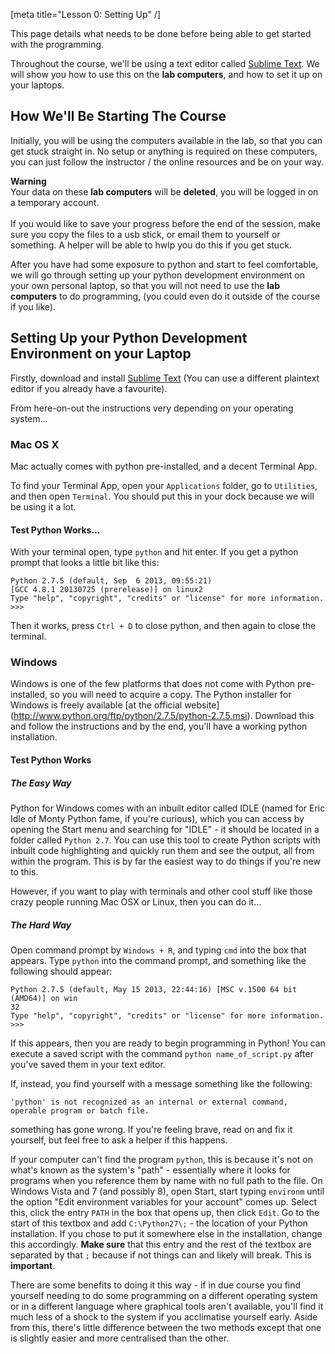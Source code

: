 [meta title="Lesson 0: Setting Up" /]

This page details what needs to be done before being able to get started with
the programming.

Throughout the course, we'll be using a text editor called
[Sublime Text](http://www.sublimetext.com/). We will show you how to use this
on the **lab computers**, and how to set it up on your laptops.

## How We'll Be Starting The Course

Initially, you will be using the computers available in the lab, so that you
can get stuck straight in. No setup or anything is required on these computers,
you can just follow the instructor / the online resources and be on your way.

<div class="panel panel-danger">
  <div class="panel-heading"><strong>Warning</strong></div>
  <div class="panel-body">
  Your data on these <strong>lab computers</strong> will be
  <strong>deleted</strong>, you will be logged in on a temporary account.
  <br /><br />
  If you would like to save your progress before the end of the session, make
  sure you copy the files to a usb stick, or email them to yourself or
  something. A helper will be able to hwlp you do this if you get stuck.
  </div>
</div>

After you have had some exposure to python and start to feel comfortable, we
will go through setting up your python development environment on your own
personal laptop, so that you will not need to use the **lab computers** to do
programming, (you could even do it outside of the course if you like).

## Setting Up your Python Development Environment on your Laptop

Firstly, download and install [Sublime Text](http://www.sublimetext.com/2) (You
can use a different plaintext editor if you already have a favourite).

From here-on-out the instructions very depending on your operating system...

### Mac OS X

Mac actually comes with python pre-installed, and a decent Terminal App.

To find your Terminal App, open your `Applications` folder, go to `Utilities`,
and then open `Terminal`. You should put this in your dock because we will be
using it a lot.

#### Test Python Works...

With your terminal open, type `python` and hit enter. If you get a python
prompt that looks a little bit like this:

    Python 2.7.5 (default, Sep  6 2013, 09:55:21)
    [GCC 4.8.1 20130725 (prerelease)] on linux2
    Type "help", "copyright", "credits" or "license" for more information.
    >>>

Then it works, press `Ctrl + D` to close python, and then again to close the
terminal.

### Windows

Windows is one of the few platforms that does not come with Python pre-installed,
so you will need to acquire a copy. The Python installer for Windows is freely
available [at the official website]
(http://www.python.org/ftp/python/2.7.5/python-2.7.5.msi). Download this and
follow the instructions and by the end, you'll have a working python installation.

#### Test Python Works

##### The Easy Way

Python for Windows comes with an inbuilt editor called IDLE (named for Eric
Idle of Monty Python fame, if you're curious), which you can access by
opening the Start menu and searching for "IDLE" - it should be located
in a folder called `Python 2.7`. You can use this tool to create Python
scripts with inbuilt code highlighting and quickly run them and see the
output, all from within the program. This is by far the easiest way to
do things if you're new to this.

However, if you want to play with terminals and other cool stuff like those
crazy people running Mac OSX or Linux, then you can do it...

##### The Hard Way

Open command prompt by `Windows + R`, and typing `cmd` into the box that
appears. Type `python` into the command prompt, and something like the
following should appear:

    Python 2.7.5 (default, May 15 2013, 22:44:16) [MSC v.1500 64 bit (AMD64)] on win
    32
    Type "help", "copyright", "credits" or "license" for more information.
    >>>

If this appears, then you are ready to begin programming in Python! You can
execute a saved script with the command `python name_of_script.py` after you've
saved them in your text editor.

If, instead, you find yourself with a message something like the following:

    'python' is not recognized as an internal or external command,
    operable program or batch file.

something has gone wrong. If you're feeling brave, read on and fix it yourself,
but feel free to ask a helper if this happens.

If your computer can't find the program `python`, this is because it's not on
what's known as the system's "path" - essentially where it looks for programs
when you reference them by name with no full path to the file. On Windows Vista
and 7 (and possibly 8), open Start, start typing `environm` until the option
"Edit environment variables for your account" comes up. Select this, click the
entry `PATH` in the box that opens up, then click `Edit`. Go to the start of
this textbox and add `C:\Python27\;` - the location of your Python installation.
If you chose to put it somewhere else in the installation, change this
accordingly. **Make sure** that this entry and the rest of the textbox are
separated by that `;` because if not things can and likely will break. This is
**important**.

There are some benefits to doing it this way - if in due course you find
yourself needing to do some programming on a different operating system or
in a different language where graphical tools aren't available, you'll find
it much less of a shock to the system if you acclimatise yourself early.
Aside from this, there's little difference between the two methods except that
one is slightly easier and more centralised than the other.
